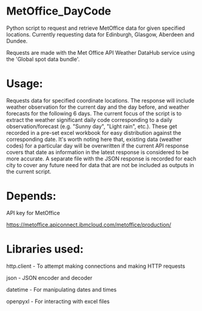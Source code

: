 # MetOffice_DayCode

Python script to request and retrieve MetOffice data for given specified locations. Currently requesting data for Edinburgh, Glasgow, Aberdeen and Dundee.

Requests are made with the Met Office API Weather DataHub service using the 'Global spot data bundle'.

# Usage:

Requests data for specified coordinate locations. The response will include weather observation for the current day and the day before, and weather forecasts for the following 6 days.
The current focus of the script is to extract the weather significant daily code corresponding to a daily observation/forecast (e.g. "Sunny day", "Light rain", etc.).
These get recorded in a pre-set excel workbook for easy distribution against the corresponding date. It's worth noting here that, existing data (weather codes) for a particular day will be overwritten if the current API response covers that date as information in the latest response is considered to be more accurate.
A separate file with the JSON response is recorded for each city to cover any future need for data that are not be included as outputs in the current script.


# Depends:

API key for MetOffice

https://metoffice.apiconnect.ibmcloud.com/metoffice/production/

# Libraries used:

http.client - To attempt making connections and making HTTP requests

json - JSON encoder and decoder

datetime - For manipulating dates and times

openpyxl - For interacting with excel files
